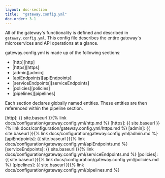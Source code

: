 ```yaml
---
layout: doc-section
title:  "gateway.config.yml"
doc-order: 3.1
---
```

All of the gateway's functionality is defined and described in `gateway.config.yml`.  This config file describes the entire gateway's microservices and API operations at a glance.

gateway.config.yml is made up of the following sections:

- [http][http]
- [https][https]
- [admin][admin]
- [apiEndpoints][apiEndpoints]
- [serviceEndpoints][serviceEndpoints]
- [policies][policies]
- [pipelines][pipelines]

Each section declares globally named entities. These entities are then referenced within the pipeline section.

[http]: {{ site.baseurl }}{% link docs/configuration/gateway.config.yml/http.md %}
[https]: {{ site.baseurl }}{% link docs/configuration/gateway.config.yml/https.md %}
[admin]: {{ site.baseurl }}{% link docs/configuration/gateway.config.yml/admin.md %}
[apiEndpoints]: {{ site.baseurl }}{% link docs/configuration/gateway.config.yml/apiEndpoints.md %}
[serviceEndpoints]: {{ site.baseurl }}{% link docs/configuration/gateway.config.yml/serviceEndpoints.md %}
[policies]: {{ site.baseurl }}{% link docs/configuration/gateway.config.yml/policies.md %}
[pipelines]: {{ site.baseurl }}{% link docs/configuration/gateway.config.yml/pipelines.md %}
